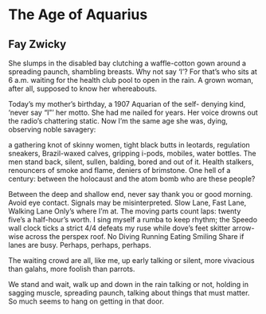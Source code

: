 # The Age of Aquarius
## Fay Zwicky
She slumps in the disabled bay
clutching a waffle-cotton gown
around a spreading paunch,
shambling breasts.
Why not say ‘I’?
For that’s who sits at 6 a.m.
waiting for the health club
pool to open in the rain.
A grown woman, after all,
supposed to know her whereabouts.

Today’s my mother’s birthday,
a 1907 Aquarian of the self-
denying kind, ‘never say “I”’ her motto.
She had me nailed for years. Her voice
drowns out the radio’s chattering static.
Now I’m the same age she was, dying,
observing noble savagery:

a gathering knot of skinny women,
tight black butts in leotards,
regulation sneakers, Brazil-waxed calves,
gripping i-pods, mobiles, water bottles.
The men stand back, silent, sullen,
balding, bored and out of it. Health stalkers,
renouncers of smoke and flame,
deniers of brimstone.
One hell of a century:
between the holocaust and the atom bomb
who are these people?

Between the deep and shallow end,
never say thank you or good morning.
Avoid eye contact.
Signals may be misinterpreted.
Slow Lane, Fast Lane, Walking Lane
Only’s where I’m at.
The moving parts count laps:
twenty five’s a half-hour’s worth.
I sing myself a rumba to keep rhythm;
the Speedo wall clock ticks a strict 4/4
defeats my ruse while dove’s feet skitter
arrow-wise across the perspex roof.
No Diving Running Eating Smiling
Share if lanes are busy.
Perhaps, perhaps, perhaps.

The waiting crowd are all, like me,
up early talking or silent,
more vivacious than galahs,
more foolish than parrots.

We stand and wait, walk up and down
in the rain talking or not, holding
in sagging muscle, spreading paunch,
talking about things that must matter.
So much seems to hang on
getting in that door.